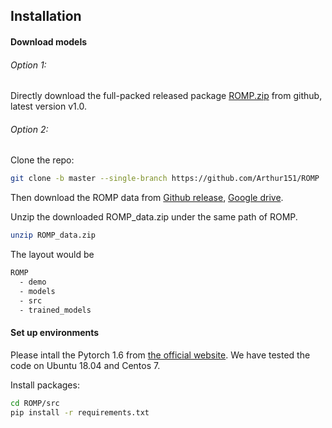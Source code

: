 ## Installation

#### Download models

###### Option 1:

Directly download the full-packed released package [ROMP.zip](https://github.com/Arthur151/ROMP/releases/download/v1.0/ROMP_v1.0.zip) from github, latest version v1.0.

###### Option 2:

Clone the repo:
```bash
git clone -b master --single-branch https://github.com/Arthur151/ROMP
```

Then download the ROMP data from [Github release](https://github.com/Arthur151/ROMP/releases/download/v1.0/ROMP_data.zip), [Google drive](https://drive.google.com/file/d/1EZYEeLft5C2TkugaqsTP_wIsHVlWCyO8/view?usp=sharing). 

Unzip the downloaded ROMP_data.zip under the same path of ROMP. 
```bash
unzip ROMP_data.zip
```

The layout would be
```bash
ROMP
  - demo
  - models
  - src
  - trained_models
```

#### Set up environments

Please intall the Pytorch 1.6 from [the official website](https://pytorch.org/). We have tested the code on Ubuntu 18.04 and Centos 7. 

Install packages:
```bash
cd ROMP/src
pip install -r requirements.txt
```
